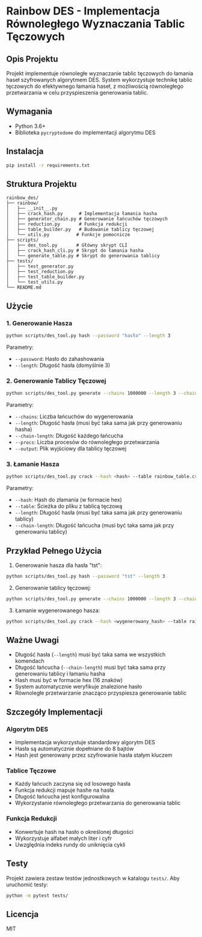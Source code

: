 # Rainbow DES - Implementacja Równoległego Wyznaczania Tablic Tęczowych

## Opis Projektu
Projekt implementuje równoległe wyznaczanie tablic tęczowych do łamania haseł szyfrowanych algorytmem DES. System wykorzystuje technikę tablic tęczowych do efektywnego łamania haseł, z możliwością równoległego przetwarzania w celu przyspieszenia generowania tablic.

## Wymagania
- Python 3.6+
- Biblioteka `pycryptodome` do implementacji algorytmu DES

## Instalacja
```bash
pip install -r requirements.txt
```

## Struktura Projektu
```
rainbow_des/
├── rainbow/
│   ├── __init__.py
│   ├── crack_hash.py      # Implementacja łamania hasha
│   ├── generator_chain.py # Generowanie łańcuchów tęczowych
│   ├── reduction.py       # Funkcja redukcji
│   ├── table_builder.py   # Budowanie tablicy tęczowej
│   └── utils.py          # Funkcje pomocnicze
├── scripts/
│   ├── des_tool.py       # Główny skrypt CLI
│   ├── crack_hash_cli.py # Skrypt do łamania hasha
│   └── generate_table.py # Skrypt do generowania tablicy
├── tests/
│   ├── test_generator.py
│   ├── test_reduction.py
│   ├── test_table_builder.py
│   └── test_utils.py
└── README.md
```

## Użycie

### 1. Generowanie Hasza
```bash
python scripts/des_tool.py hash --password "hasło" --length 3
```
Parametry:
- `--password`: Hasło do zahashowania
- `--length`: Długość hasła (domyślnie 3)

### 2. Generowanie Tablicy Tęczowej
```bash
python scripts/des_tool.py generate --chains 1000000 --length 3 --chain-length 1000 --procs 8 --output rainbow_table.csv
```
Parametry:
- `--chains`: Liczba łańcuchów do wygenerowania
- `--length`: Długość hasła (musi być taka sama jak przy generowaniu hasha)
- `--chain-length`: Długość każdego łańcucha
- `--procs`: Liczba procesów do równoległego przetwarzania
- `--output`: Plik wyjściowy dla tablicy tęczowej

### 3. Łamanie Hasza
```bash
python scripts/des_tool.py crack --hash <hash> --table rainbow_table.csv --length 3 --chain-length 1000
```
Parametry:
- `--hash`: Hash do złamania (w formacie hex)
- `--table`: Ścieżka do pliku z tablicą tęczową
- `--length`: Długość hasła (musi być taka sama jak przy generowaniu tablicy)
- `--chain-length`: Długość łańcucha (musi być taka sama jak przy generowaniu tablicy)

## Przykład Pełnego Użycia

1. Generowanie hasza dla hasła "tst":
```bash
python scripts/des_tool.py hash --password "tst" --length 3
```

2. Generowanie tablicy tęczowej:
```bash
python scripts/des_tool.py generate --chains 1000000 --length 3 --chain-length 1000 --procs 8 --output rainbow_table.csv
```

3. Łamanie wygenerowanego hasza:
```bash
python scripts/des_tool.py crack --hash <wygenerowany_hash> --table rainbow_table.csv --length 3 --chain-length 1000
```

## Ważne Uwagi
- Długość hasła (`--length`) musi być taka sama we wszystkich komendach
- Długość łańcucha (`--chain-length`) musi być taka sama przy generowaniu tablicy i łamaniu hasha
- Hash musi być w formacie hex (16 znaków)
- System automatycznie weryfikuje znalezione hasło
- Równoległe przetwarzanie znacząco przyspiesza generowanie tablic

## Szczegóły Implementacji

### Algorytm DES
- Implementacja wykorzystuje standardowy algorytm DES
- Hasła są automatycznie dopełniane do 8 bajtów
- Hash jest generowany przez szyfrowanie hasła stałym kluczem

### Tablice Tęczowe
- Każdy łańcuch zaczyna się od losowego hasła
- Funkcja redukcji mapuje hashe na hasła
- Długość łańcucha jest konfigurowalna
- Wykorzystanie równoległego przetwarzania do generowania tablic

### Funkcja Redukcji
- Konwertuje hash na hasło o określonej długości
- Wykorzystuje alfabet małych liter i cyfr
- Uwzględnia indeks rundy do uniknięcia cykli

## Testy
Projekt zawiera zestaw testów jednostkowych w katalogu `tests/`. Aby uruchomić testy:
```bash
python -m pytest tests/
```

## Licencja
MIT